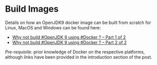 # Build Images

Details on how an OpenJDK9 docker image can be built from scratch for Linux, MacOS and Windows can be found here:

- [Why not build #OpenJDK 9 using #Docker ? – Part 1 of 2](https://neomatrix369.wordpress.com/2015/06/04/why-not-build-openjdk-9-using-docker/)
- [Why not build #OpenJDK 9 using #Docker ? – Part 2 of 2](https://neomatrix369.wordpress.com/2015/06/06/why-not-build-openjdk-9-using-docker-part-2-of-2/)

*Pre-requisite:* prior knowledge of Docker on the respective platforms, although links have been provided in the introduction section of the post.